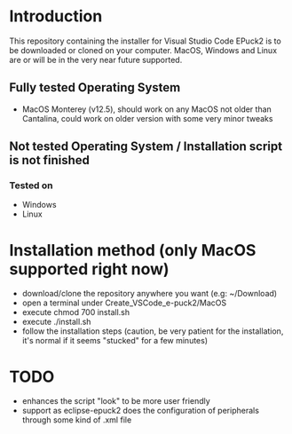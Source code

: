 # Introduction
This repository containing the installer for Visual Studio Code EPuck2 is to be downloaded or cloned on your computer.
MacOS, Windows and Linux are or will be in the very near future supported.  

## Fully tested Operating System
- MacOS Monterey (v12.5), should work on any MacOS not older than Cantalina, could work on older version with some very minor tweaks

## Not tested Operating System / Installation script is not finished
### Tested on
- Windows
- Linux

# Installation method (only MacOS supported right now)
- download/clone the repository anywhere you want (e.g: ~/Download)
- open a terminal under Create_VSCode_e-puck2/MacOS
- execute chmod 700 install.sh
- execute ./install.sh 
- follow the installation steps (caution, be very patient for the installation, it's normal if it seems "stucked" for a few minutes) 

# TODO
- enhances the script "look" to be more user friendly 
- support as eclipse-epuck2 does the configuration of peripherals through some kind of .xml file

